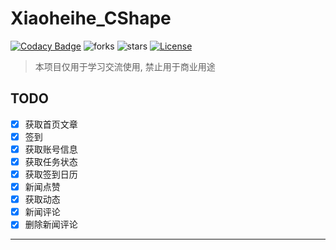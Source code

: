 # Xiaoheihe_CShape

[![Codacy Badge][codacy_b]][codacy]
![forks][forks_b]
![stars][stars_b]
[![License][license_b]][license]

> 本项目仅用于学习交流使用, 禁止用于商业用途

## TODO

- [x] 获取首页文章
- [x] 签到
- [x] 获取账号信息
- [x] 获取任务状态
- [x] 获取签到日历
- [x] 新闻点赞
- [x] 获取动态
- [x] 新闻评论
- [x] 删除新闻评论

---

[codacy_b]: https://app.codacy.com/project/badge/Grade/1e5ce3bc4031488a860cdc2aa3b98750
[codacy]: https://www.codacy.com/gh/chr233/Xiaoheihe_CShape/dashboard
[forks_b]: https://img.shields.io/github/forks/chr233/Xiaoheihe_CShape
[stars_b]: https://img.shields.io/github/stars/chr233/Xiaoheihe_CShape
[license]: https://github.com/chr233/Xiaoheihe_CShape/blob/master/license
[license_b]: https://img.shields.io/github/license/chr233/Xiaoheihe_CShape
